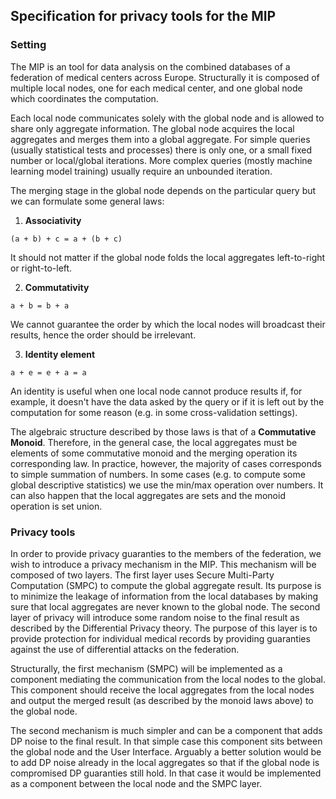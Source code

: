 ## Specification for privacy tools for the MIP

### Setting

The MIP is an tool for data analysis on the combined databases of a federation of medical centers across Europe.
Structurally it is composed of multiple local nodes, one for each medical center, and one global node which coordinates
the computation.

Each local node communicates solely with the global node and is allowed to share only aggregate information. The global
node acquires the local aggregates and merges them into a global aggregate. For simple queries (usually statistical
tests and processes) there is only one, or a small fixed number or local/global iterations. More complex queries (mostly
machine learning model training) usually require an unbounded iteration.

The merging stage in the global node depends on the particular query but we can formulate some general laws:

1. **Associativity**

```
(a + b) + c = a + (b + c)
```

It should not matter if the global node folds the local aggregates left-to-right or right-to-left.

2. **Commutativity**

```
a + b = b + a
```

We cannot guarantee the order by which the local nodes will broadcast their results, hence the order should be
irrelevant.

3. **Identity element**

```
a + e = e + a = a
```

An identity is useful when one local node cannot produce results if, for example, it doesn't have the data asked by the
query or if it is left out by the computation for some reason (e.g. in some cross-validation settings).

The algebraic structure described by those laws is that of a **Commutative Monoid**. Therefore, in the general case, the
local aggregates must be elements of some commutative monoid and the merging operation its corresponding law. In
practice, however, the majority of cases corresponds to simple summation of numbers. In some cases (e.g. to compute some
global descriptive statistics) we use the min/max operation over numbers. It can also happen that the local aggregates
are sets and the monoid operation is set union.

### Privacy tools

In order to provide privacy guaranties to the members of the federation, we wish to introduce a privacy mechanism in the
MIP. This mechanism will be composed of two layers. The first layer uses Secure Multi-Party Computation
(SMPC) to compute the global aggregate result. Its purpose is to minimize the leakage of information from the local
databases by making sure that local aggregates are never known to the global node. The second layer of privacy will
introduce some random noise to the final result as described by the Differential Privacy theory. The purpose of this
layer is to provide protection for individual medical records by providing guaranties against the use of differential
attacks on the federation.

Structurally, the first mechanism (SMPC) will be implemented as a component mediating the communication from the local
nodes to the global. This component should receive the local aggregates from the local nodes and output the merged
result (as described by the monoid laws above) to the global node.

The second mechanism is much simpler and can be a component that adds DP noise to the final result. In that simple case
this component sits between the global node and the User Interface. Arguably a better solution would be to add DP noise
already in the local aggregates so that if the global node is compromised DP guaranties still hold. In that case it
would be implemented as a component between the local node and the SMPC layer.
